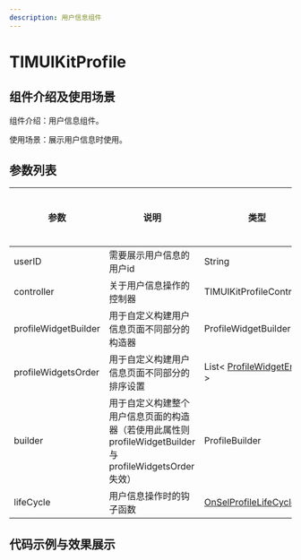 ```yaml
---
description: 用户信息组件
---
```


# TIMUIKitProfile

## 组件介绍及使用场景 <a href="#he-shi-shi-yong" id="he-shi-shi-yong"></a>

组件介绍：用户信息组件。

使用场景：展示用户信息时使用。

## 参数列表

| 参数                   | 说明                                                                     | 类型                                                | 是否必填 |
| -------------------- | ---------------------------------------------------------------------- | ------------------------------------------------- | ---- |
| userID               | 需要展示用户信息的用户id                                                          | String                                            | 是    |
| controller           | 关于用户信息操作的控制器                                                           | TIMUIKitProfileController                         | 否    |
| profileWidgetBuilder | 用于自定义构建用户信息页面不同部分的构造器                                                  | ProfileWidgetBuilder                              | 否    |
| profileWidgetsOrder  | 用于自定义构建用户信息页面不同部分的排序设置                                                 | List< [ProfileWidgetEnum](ProfileWidgetEnum.md) > | 否    |
| builder              | 用于自定义构建整个用户信息页面的构造器（若使用此属性则profileWidgetBuilder与profileWidgetsOrder失效） | ProfileBuilder                                    | 否    |
| lifeCycle            | 用户信息操作时的钩子函数                                                           | [OnSelProfileLifeCycle](OnSelProfileLifeCycle.md) | 否    |

## 代码示例与效果展示

